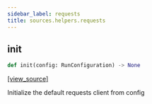 ```yaml
---
sidebar_label: requests
title: sources.helpers.requests
---
```


## init

```python
def init(config: RunConfiguration) -> None
```

[[view_source]](https://github.com/dlt-hub/dlt/blob/e9c9ecfa8a644fdb516dd74aabca3bf75bafb154/dlt/sources/helpers/requests/__init__.py#L34)

Initialize the default requests client from config

